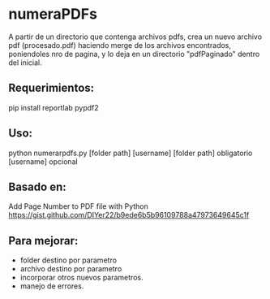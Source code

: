 # numeraPDFs
A partir de un directorio que contenga archivos pdfs, crea un nuevo archivo pdf (procesado.pdf) haciendo merge de los archivos encontrados, poniendoles nro de pagina, y lo deja en un directorio "pdfPaginado" dentro del inicial.  

## Requerimientos:
pip install reportlab pypdf2 

## Uso: 
python numerarpdfs.py [folder path] [username]
[folder path] obligatorio
[username] opcional

## Basado en: 
Add Page Number to PDF file with Python
https://gist.github.com/DIYer22/b9ede6b5b96109788a47973649645c1f

## Para mejorar:
* folder destino por parametro
* archivo destino por parametro
* incorporar otros nuevos parametros. 
* manejo de errores.